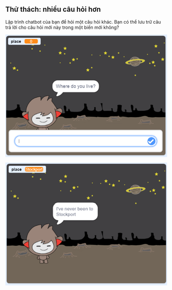 ## Thử thách: nhiều câu hỏi hơn

Lập trình chatbot của bạn để hỏi một câu hỏi khác. Bạn có thể lưu trữ câu trả lời cho câu hỏi mới này trong một biến mới không?

![Các câu hỏi khác](images/chatbot-question1.png)

![Các câu hỏi khác](images/chatbot-question2.png)